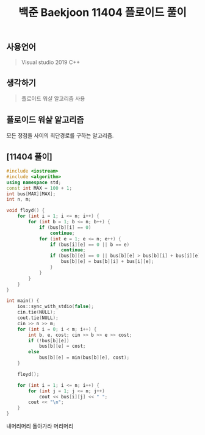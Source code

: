﻿---
title: "백준 Baekjoon 11404 플로이드 풀이"
categories: Algorithm
comments: true
---

## 사용언어
 > Visual studio 2019 C++ 

## 생각하기
  > 플로이드 워샬 알고리즘 사용

## 플로이드 워샬 알고리즘
 모든 정점들 사이의 최단경로를 구하는 알고리즘.


## [11404 풀이]

```c++
#include <iostream>
#include <algorithm>
using namespace std;
const int MAX = 100 + 1;
int bus[MAX][MAX];
int n, m;

void floyd() {
	for (int i = 1; i <= n; i++) {
		for (int b = 1; b <= n; b++) {
			if (bus[b][i] == 0)
				continue;
			for (int e = 1; e <= n; e++) {
				if (bus[i][e] == 0 || b == e)
					continue;
				if (bus[b][e] == 0 || bus[b][e] > bus[b][i] + bus[i][e]) {
					bus[b][e] = bus[b][i] + bus[i][e];
				}
			}
		}
	}
}

int main() {
	ios::sync_with_stdio(false);
	cin.tie(NULL);
	cout.tie(NULL);
	cin >> n >> m;
	for (int i = 0; i < m; i++) {
		int b, e, cost; cin >> b >> e >> cost;
		if (!bus[b][e])
			bus[b][e] = cost;
		else
			bus[b][e] = min(bus[b][e], cost);
	}

	floyd();

	for (int i = 1; i <= n; i++) {
		for (int j = 1; j <= n; j++)
			cout << bus[i][j] << " ";
		cout << "\n";
	}
}
```

내머리머리 돌아가라 머리머리 
